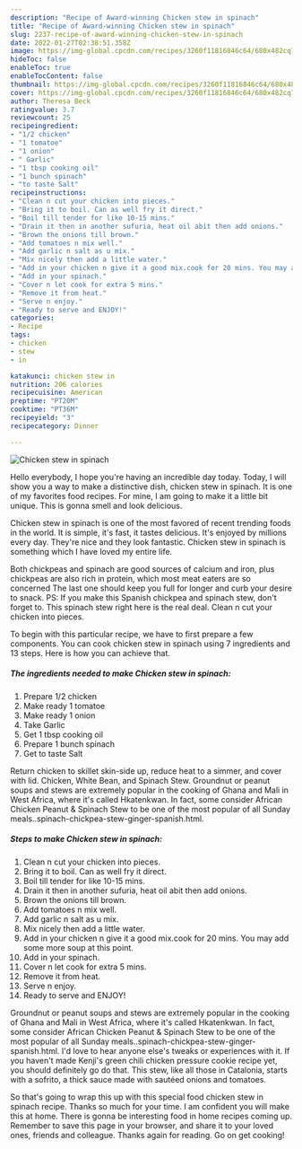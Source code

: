 ```yaml
---
description: "Recipe of Award-winning Chicken stew in spinach"
title: "Recipe of Award-winning Chicken stew in spinach"
slug: 2237-recipe-of-award-winning-chicken-stew-in-spinach
date: 2022-01-27T02:38:51.358Z
image: https://img-global.cpcdn.com/recipes/3260f11816846c64/680x482cq70/chicken-stew-in-spinach-recipe-main-photo.jpg
hideToc: false
enableToc: true
enableTocContent: false
thumbnail: https://img-global.cpcdn.com/recipes/3260f11816846c64/680x482cq70/chicken-stew-in-spinach-recipe-main-photo.jpg
cover: https://img-global.cpcdn.com/recipes/3260f11816846c64/680x482cq70/chicken-stew-in-spinach-recipe-main-photo.jpg
author: Theresa Beck
ratingvalue: 3.7
reviewcount: 25
recipeingredient:
- "1/2 chicken"
- "1 tomatoe"
- "1 onion"
- " Garlic"
- "1 tbsp cooking oil"
- "1 bunch spinach"
- "to taste Salt"
recipeinstructions:
- "Clean n cut your chicken into pieces."
- "Bring it to boil. Can as well fry it direct."
- "Boil till tender for like 10-15 mins."
- "Drain it then in another sufuria, heat oil abit then add onions."
- "Brown the onions till brown."
- "Add tomatoes n mix well."
- "Add garlic n salt as u mix."
- "Mix nicely then add a little water."
- "Add in your chicken n give it a good mix.cook for 20 mins. You may add some more soup at this point."
- "Add in your spinach."
- "Cover n let cook for extra 5 mins."
- "Remove it from heat."
- "Serve n enjoy."
- "Ready to serve and ENJOY!"
categories:
- Recipe
tags:
- chicken
- stew
- in

katakunci: chicken stew in 
nutrition: 206 calories
recipecuisine: American
preptime: "PT20M"
cooktime: "PT36M"
recipeyield: "3"
recipecategory: Dinner

---
```



![Chicken stew in spinach](https://img-global.cpcdn.com/recipes/3260f11816846c64/680x482cq70/chicken-stew-in-spinach-recipe-main-photo.jpg)

Hello everybody, I hope you're having an incredible day today. Today, I will show you a way to make a distinctive dish, chicken stew in spinach. It is one of my favorites food recipes. For mine, I am going to make it a little bit unique. This is gonna smell and look delicious.

Chicken stew in spinach is one of the most favored of recent trending foods in the world. It is simple, it's fast, it tastes delicious. It's enjoyed by millions every day. They're nice and they look fantastic. Chicken stew in spinach is something which I have loved my entire life.

Both chickpeas and spinach are good sources of calcium and iron, plus chickpeas are also rich in protein, which most meat eaters are so concerned The last one should keep you full for longer and curb your desire to snack. PS: If you make this Spanish chickpea and spinach stew, don&#39;t forget to. This spinach stew right here is the real deal. Clean n cut your chicken into pieces.


To begin with this particular recipe, we have to first prepare a few components. You can cook chicken stew in spinach using 7 ingredients and 13 steps. Here is how you can achieve that.

<!--inarticleads1-->

##### The ingredients needed to make Chicken stew in spinach:

1. Prepare 1/2 chicken
1. Make ready 1 tomatoe
1. Make ready 1 onion
1. Take  Garlic
1. Get 1 tbsp cooking oil
1. Prepare 1 bunch spinach
1. Get to taste Salt


Return chicken to skillet skin-side up, reduce heat to a simmer, and cover with lid. Chicken, White Bean, and Spinach Stew. Groundnut or peanut soups and stews are extremely popular in the cooking of Ghana and Mali in West Africa, where it&#39;s called Hkatenkwan. In fact, some consider African Chicken Peanut & Spinach Stew to be one of the most popular of all Sunday meals..spinach-chickpea-stew-ginger-spanish.html. 

<!--inarticleads2-->

##### Steps to make Chicken stew in spinach:

1. Clean n cut your chicken into pieces.
1. Bring it to boil. Can as well fry it direct.
1. Boil till tender for like 10-15 mins.
1. Drain it then in another sufuria, heat oil abit then add onions.
1. Brown the onions till brown.
1. Add tomatoes n mix well.
1. Add garlic n salt as u mix.
1. Mix nicely then add a little water.
1. Add in your chicken n give it a good mix.cook for 20 mins. You may add some more soup at this point.
1. Add in your spinach.
1. Cover n let cook for extra 5 mins.
1. Remove it from heat.
1. Serve n enjoy.
1. Ready to serve and ENJOY!

Groundnut or peanut soups and stews are extremely popular in the cooking of Ghana and Mali in West Africa, where it&#39;s called Hkatenkwan. In fact, some consider African Chicken Peanut & Spinach Stew to be one of the most popular of all Sunday meals..spinach-chickpea-stew-ginger-spanish.html. I&#39;d love to hear anyone else&#39;s tweaks or experiences with it. If you haven&#39;t made Kenji&#39;s green chili chicken pressure cookie recipe yet, you should definitely go do that. This stew, like all those in Catalonia, starts with a sofrito, a thick sauce made with sautéed onions and tomatoes. 

So that's going to wrap this up with this special food chicken stew in spinach recipe. Thanks so much for your time. I am confident you will make this at home. There is gonna be interesting food in home recipes coming up. Remember to save this page in your browser, and share it to your loved ones, friends and colleague. Thanks again for reading. Go on get cooking!
